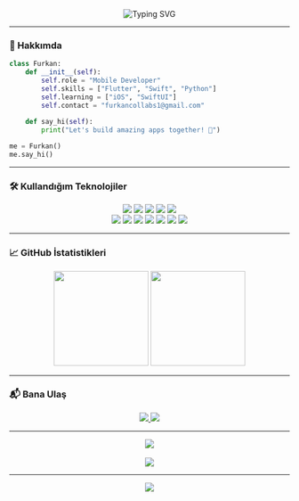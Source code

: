 <div align="center">
  <img src="https://readme-typing-svg.herokuapp.com?font=Fira+Code&size=24&duration=3000&pause=1000&color=00D4FF&center=true&vCenter=true&multiline=true&width=600&height=100&lines=👋+Merhaba,+ben+Furkan!;Flutter+%2F+Android+%2F+iOS+Geliştiricisi;🇹🇷+Türkiye'den+Mobil+Uygulama+Tutkunu" alt="Typing SVG">
</div>

---

### 🚀 Hakkımda

```python
class Furkan:
    def __init__(self):
        self.role = "Mobile Developer"
        self.skills = ["Flutter", "Swift", "Python"]
        self.learning = ["iOS", "SwiftUI"]
        self.contact = "furkancollabs1@gmail.com"
    
    def say_hi(self):
        print("Let's build amazing apps together! 🚀")

me = Furkan()
me.say_hi()
```

---

### 🛠️ Kullandığım Teknolojiler

<div align="center">
  <img src="https://img.shields.io/badge/Flutter-02569B?style=for-the-badge&logo=flutter&logoColor=white"/>
  <img src="https://img.shields.io/badge/Dart-0175C2?style=for-the-badge&logo=dart&logoColor=white"/>
  <img src="https://img.shields.io/badge/Swift-FA7343?style=for-the-badge&logo=swift&logoColor=white"/>
  <img src="https://img.shields.io/badge/Python-3776AB?style=for-the-badge&logo=python&logoColor=white"/>
  <img src="https://img.shields.io/badge/Firebase-FFCA28?style=for-the-badge&logo=firebase&logoColor=black"/>
  <br/>
  <img src="https://img.shields.io/badge/HTML5-E34F26?style=for-the-badge&logo=html5&logoColor=white"/>
  <img src="https://img.shields.io/badge/CSS3-1572B6?style=for-the-badge&logo=css3&logoColor=white"/>
  <img src="https://img.shields.io/badge/WordPress-21759B?style=for-the-badge&logo=wordpress&logoColor=white"/>
  <img src="https://img.shields.io/badge/Elementor-92003B?style=for-the-badge&logo=elementor&logoColor=white"/>
  <img src="https://img.shields.io/badge/Figma-F24E1E?style=for-the-badge&logo=figma&logoColor=white"/>
  <img src="https://img.shields.io/badge/Canva-00C4CC?style=for-the-badge&logo=canva&logoColor=white"/>
  <img src="https://img.shields.io/badge/DaVinci%20Resolve-000000?style=for-the-badge&logo=daVinciResolve&logoColor=white"/>
</div>


---

### 📈 GitHub İstatistikleri

<div align="center">
  <img src="https://github-readme-stats.vercel.app/api?username=furkanava&show_icons=true&theme=radical&hide_border=true&bg_color=0D1117&title_color=00D4FF&icon_color=00D4FF&text_color=FFFFFF" height="170"/>
  <img src="https://github-readme-stats.vercel.app/api/top-langs/?username=furkan&layout=compact&theme=radical&hide_border=true&bg_color=0D1117&title_color=00D4FF&text_color=FFFFFF" height="170"/>
</div>

---

### 📬 Bana Ulaş

<div align="center">
  <a href="mailto:furkancollabs1@gmail.com">
    <img src="https://img.shields.io/badge/Gmail-D14836?style=for-the-badge&logo=gmail&logoColor=white"/>
  </a>
  <a href="https://www.linkedin.com/in/furkankul">
    <img src="https://img.shields.io/badge/LinkedIn-0077B5?style=for-the-badge&logo=linkedin&logoColor=white"/>
  </a>
</div>

---

<div align="center">
  <img src="https://quotes-github-readme.vercel.app/api?type=horizontal&theme=radical"/>
  <br><br>
  <img src="https://komarev.com/ghpvc/?username=furkan&label=Profil+Görüntülenme&color=0e75b6&style=flat"/>
</div>

---

<div align="center">
  <img src="https://capsule-render.vercel.app/api?type=waving&color=gradient&height=100&section=footer&text=Teşekkürler+ziyaret+ettiğin+için!&fontSize=16&fontColor=ffffff"/>
</div>
